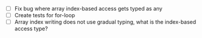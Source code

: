 - [ ] Fix bug where array index-based access gets typed as any
- [ ] Create tests for for-loop
- [ ] Array index writing does not use gradual typing, what is the index-based access type?
